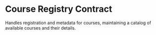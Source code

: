 # Course Registry Contract

Handles registration and metadata for courses, maintaining a catalog of available courses and their details.